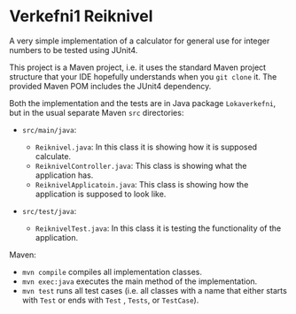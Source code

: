 # Verkefni1 Reiknivel

A very simple implementation of a calculator for general use for integer numbers to be tested using JUnit4.

This project is a Maven project, i.e. it uses the standard Maven project structure that your IDE hopefully understands
when you `git clone` it. The provided Maven POM includes the JUnit4 dependency.

Both the implementation and the tests are in Java package `Lokaverkefni`,
but in the usual separate Maven `src` directories:

- `src/main/java`:
    - `Reiknivel.java`: In this class it is showing how it is supposed calculate.
    - `ReiknivelController.java`: This class is showing what the application has.
    - `ReiknivelApplicatoin.java`: This class is showing how the application is supposed to look like.

- `src/test/java`:
    - `ReiknivelTest.java`: In this class it is testing the functionality of the application.

Maven:

- `mvn compile` compiles all implementation classes.
- `mvn exec:java` executes the main method of the implementation.
- `mvn test` runs all test cases (i.e. all classes with a name that either starts with `Test` or ends with `Test`
  , `Tests`, or `TestCase`).

